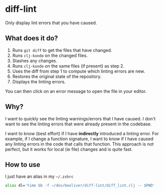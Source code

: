 # diff-lint
Only display lint errors that you have caused.

## What does it do?
1. Runs `git diff` to get the files that have changed.
2. Runs `clj-kondo` on the changed files.
3. Stashes any changes.
5. Runs `clj-kondo` on the same files (if present) as step 2.
6. Uses the diff from step 1 to compute which linting errors are new.
7. Restores the original state of the repository.
8. Displays the linting errors.

You can then click on an error message to open the file in your editor.

## Why?
I want to quickly see the linting warnings/errors that I have caused. I don't want to see the linting errors that were already present in the codebase.

I want to know (best effort) if I have **indirectly** introduced a linting error. For example, if I change a function signature, I want to know if I have caused any linting errors in the code that calls that function. This approach is not perfect, but it works for local (ie file) changes and is quite fast.

## How to use

I just have an alias in my `~/.zshrc`

```sh
alias dl='time bb -f ~/dev/beoliver/diff-lint/diff_lint.clj -- $PWD'
```
